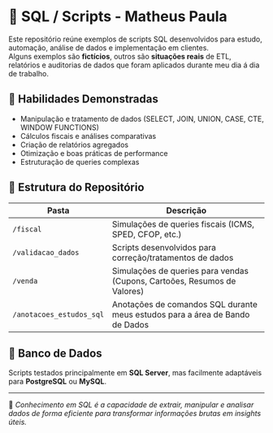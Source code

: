 # 💾 SQL / Scripts - Matheus Paula

Este repositório reúne exemplos de scripts SQL desenvolvidos para estudo, automação, análise de dados e implementação em clientes.  
Alguns exemplos são **fictícios**, outros são **situações reais** de ETL, relatórios e auditorias de dados que foram aplicados durante meu dia á dia de trabalho.

## 🧠 Habilidades Demonstradas
- Manipulação e tratamento de dados (SELECT, JOIN, UNION, CASE, CTE, WINDOW FUNCTIONS)
- Cálculos fiscais e análises comparativas
- Criação de relatórios agregados
- Otimização e boas práticas de performance
- Estruturação de queries complexas

## 📂 Estrutura do Repositório
| Pasta | Descrição |
|-------|------------|
| `/fiscal` | Simulações de queries fiscais (ICMS, SPED, CFOP, etc.) |
| `/validacao_dados` | Scripts desenvolvidos para correção/tratamentos de dados |
| `/venda` | Simulações de queries para vendas (Cupons, Cartoões, Resumos de Valores) |
| `/anotacoes_estudos_sql` | Anotações de comandos SQL durante meus estudos para a área de Bando de Dados |


## 🧩 Banco de Dados
Scripts testados principalmente em **SQL Server**, mas facilmente adaptáveis para **PostgreSQL** ou **MySQL**.

---

💬 *Conhecimento em SQL é a capacidade de extrair, manipular e analisar dados de forma eficiente para transformar informações brutas em insights úteis.*
